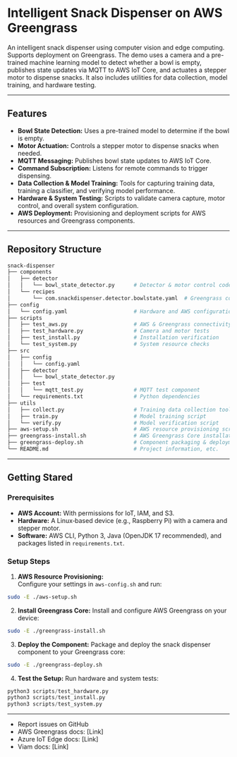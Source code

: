 # Intelligent Snack Dispenser on AWS Greengrass

An intelligent snack dispenser using computer vision and edge computing. Supports deployment on Greengrass. The demo uses a camera and a pre-trained machine learning model to detect whether a bowl is empty, publishes state updates via MQTT to AWS IoT Core, and actuates a stepper motor to dispense snacks. It also includes utilities for data collection, model training, and hardware testing.

---

## Features

- **Bowl State Detection:** Uses a pre-trained model to determine if the bowl is empty.
- **Motor Actuation:** Controls a stepper motor to dispense snacks when needed.
- **MQTT Messaging:** Publishes bowl state updates to AWS IoT Core.
- **Command Subscription:** Listens for remote commands to trigger dispensing.
- **Data Collection & Model Training:** Tools for capturing training data, training a classifier, and verifying model performance.
- **Hardware & System Testing:** Scripts to validate camera capture, motor control, and overall system configuration.
- **AWS Deployment:** Provisioning and deployment scripts for AWS resources and Greengrass components.

---

## Repository Structure
```bash
snack-dispenser
├── components
│   ├── detector
│   │   └── bowl_state_detector.py      # Detector & motor control code
│   └── recipes
│       └── com.snackdispenser.detector.bowlstate.yaml  # Greengrass component recipe
├── config
│   └── config.yaml                     # Hardware and AWS configuration
├── scripts
│   ├── test_aws.py                     # AWS & Greengrass connectivity tests
│   ├── test_hardware.py                # Camera and motor tests
│   ├── test_install.py                 # Installation verification
│   └── test_system.py                  # System resource checks
├── src
│   ├── config
│   │   └── config.yaml                 
│   ├── detector
│   │   └── bowl_state_detector.py      
│   ├── test
│   │   └── mqtt_test.py                # MQTT test component
│   └── requirements.txt                # Python dependencies
├── utils
│   ├── collect.py                      # Training data collection tool
│   ├── train.py                        # Model training script
│   └── verify.py                       # Model verification script
├── aws-setup.sh                        # AWS resource provisioning script
├── greengrass-install.sh               # AWS Greengrass Core installation script
├── greengrass-deploy.sh                # Component packaging & deployment script
└── README.md                           # Project information, etc.
```

---

## Getting Stared

### Prerequisites

- **AWS Account:** With permissions for IoT, IAM, and S3.
- **Hardware:** A Linux‑based device (e.g., Raspberry Pi) with a camera and stepper motor.
- **Software:** AWS CLI, Python 3, Java (OpenJDK 17 recommended), and packages listed in `requirements.txt`.

### Setup Steps

1. **AWS Resource Provisioning:**  
Configure your settings in `aws-config.sh` and run:
```bash
sudo -E ./aws-setup.sh
```

2. **Install Greengrass Core:**
Install and configure AWS Greengrass on your device:
```bash
sudo -E ./greengrass-install.sh
```

3. **Deploy the Component:**
Package and deploy the snack dispenser component to your Greengrass core:
```bash
sudo -E ./greengrass-deploy.sh
```

4. **Test the Setup:**
Run hardware and system tests:
```python
python3 scripts/test_hardware.py
python3 scripts/test_install.py
python3 scripts/test_system.py
```

---

- Report issues on GitHub
- AWS Greengrass docs: [Link]
- Azure IoT Edge docs: [Link]
- Viam docs: [Link]
